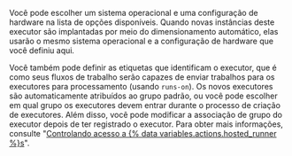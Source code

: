 Você pode escolher um sistema operacional e uma configuração de hardware na lista de opções disponíveis. Quando novas instâncias deste executor são implantadas por meio do dimensionamento automático, elas usarão o mesmo sistema operacional e a configuração de hardware que você definiu aqui.

Você também pode definir as etiquetas que identificam o executor, que é como seus fluxos de trabalho serão capazes de enviar trabalhos para os executores para processamento (usando `runs-on`). Os novos executores são automaticamente atribuídos ao grupo padrão, ou você pode escolher em qual grupo os executores devem entrar durante o processo de criação de executores. Além disso, você pode modificar a associação de grupo do executor depois de ter registrado o executor. Para obter mais informações, consulte "[Controlando acesso a {% data variables.actions.hosted_runner %}s](/actions/using-github-hosted-runners/controlling-access-to-larger-runners)".